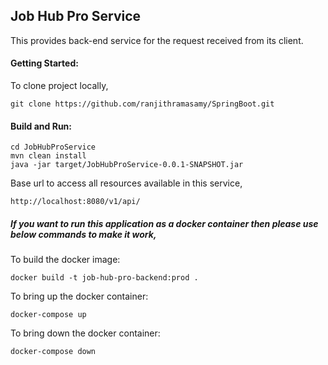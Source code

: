 <h2>Job Hub Pro Service</h2>
	This provides back-end service for the request received from its client. <br/>
	
<h4>Getting Started:</h4>
	To clone project locally,
	
	git clone https://github.com/ranjithramasamy/SpringBoot.git
	
<h4>Build and Run:</h4>
	
	cd JobHubProService	
	mvn clean install
	java -jar target/JobHubProService-0.0.1-SNAPSHOT.jar

Base url to access all resources available in this service,
	
	http://localhost:8080/v1/api/
	
<h5>If you want to run this application as a docker container then please use below commands to make it work, </h5>
   To build the docker image:
    
    docker build -t job-hub-pro-backend:prod .
    
   To bring up the docker container:
        
    docker-compose up
   
   To bring down the docker container:
           
    docker-compose down
